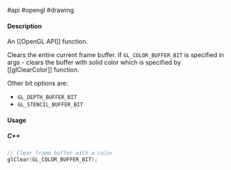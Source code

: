 #api #opengl #drawing 

#### Description

An [[OpenGL API]] function.

Clears the entire current frame buffer. If `GL_COLOR_BUFFER_BIT` is specified in args - clears the buffer with solid color which is specified by [[glClearColor]] function. 

Other bit options are:
 - `GL_DEPTH_BUFFER_BIT`
 - `GL_STENCIL_BUFFER_BIT`

#### Usage

##### C++
``` cpp
// Clear frame buffer with a color
glClear(GL_COLOR_BUFFER_BIT);
```